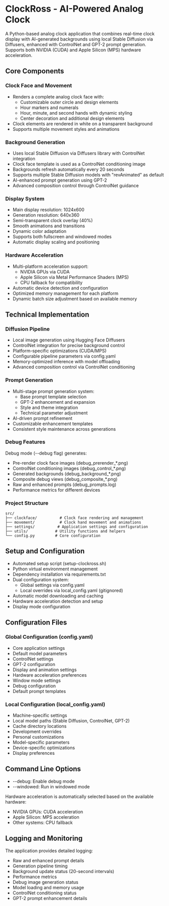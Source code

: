# ClockRoss - AI-Powered Analog Clock

A Python-based analog clock application that combines real-time clock display with AI-generated backgrounds using local Stable Diffusion via Diffusers, enhanced with ControlNet and GPT-2 prompt generation. Supports both NVIDIA (CUDA) and Apple Silicon (MPS) hardware acceleration.

## Core Components

### Clock Face and Movement
- Renders a complete analog clock face with:
  - Customizable outer circle and design elements
  - Hour markers and numerals
  - Hour, minute, and second hands with dynamic styling
  - Center decoration and additional design elements
- Clock elements are rendered in white on a transparent background
- Supports multiple movement styles and animations

### Background Generation
- Uses local Stable Diffusion via Diffusers library with ControlNet integration
- Clock face template is used as a ControlNet conditioning image
- Backgrounds refresh automatically every 20 seconds
- Supports multiple Stable Diffusion models with "revAnimated" as default
- AI-enhanced prompt generation using GPT-2
- Advanced composition control through ControlNet guidance

### Display System
- Main display resolution: 1024x600
- Generation resolution: 640x360
- Semi-transparent clock overlay (40%)
- Smooth animations and transitions
- Dynamic color adaptation
- Supports both fullscreen and windowed modes
- Automatic display scaling and positioning

### Hardware Acceleration
- Multi-platform acceleration support:
  - NVIDIA GPUs via CUDA
  - Apple Silicon via Metal Performance Shaders (MPS)
  - CPU fallback for compatibility
- Automatic device detection and configuration
- Optimized memory management for each platform
- Dynamic batch size adjustment based on available memory

## Technical Implementation

### Diffusion Pipeline
- Local image generation using Hugging Face Diffusers
- ControlNet integration for precise background control
- Platform-specific optimizations (CUDA/MPS)
- Configurable pipeline parameters via config.yaml
- Memory-optimized inference with model offloading
- Advanced composition control via ControlNet conditioning

### Prompt Generation
- Multi-stage prompt generation system:
  - Base prompt template selection
  - GPT-2 enhancement and expansion
  - Style and theme integration
  - Technical parameter adjustment
- AI-driven prompt refinement
- Customizable enhancement templates
- Consistent style maintenance across generations

### Debug Features
Debug mode (--debug flag) generates:
- Pre-render clock face images (debug_prerender_*.png)
- ControlNet conditioning images (debug_control_*.png)
- Generated backgrounds (debug_background_*.png)
- Composite debug views (debug_composite_*.png)
- Raw and enhanced prompts (debug_prompts.log)
- Performance metrics for different devices

### Project Structure
```
src/
├── clockface/          # Clock face rendering and management
├── movement/           # Clock hand movement and animations
├── settings/          # Application settings and configuration
├── utils/            # Utility functions and helpers
└── config.py         # Core configuration
```

## Setup and Configuration
- Automated setup script (setup-clockross.sh)
- Python virtual environment management
- Dependency installation via requirements.txt
- Dual configuration system:
  - Global settings via config.yaml
  - Local overrides via local_config.yaml (gitignored)
- Automatic model downloading and caching
- Hardware acceleration detection and setup
- Display mode configuration

## Configuration Files

### Global Configuration (config.yaml)
- Core application settings
- Default model parameters
- ControlNet settings
- GPT-2 configuration
- Display and animation settings
- Hardware acceleration preferences
- Window mode settings
- Debug configuration
- Default prompt templates

### Local Configuration (local_config.yaml)
- Machine-specific settings
- Local model paths (Stable Diffusion, ControlNet, GPT-2)
- Cache directory locations
- Development overrides
- Personal customizations
- Model-specific parameters
- Device-specific optimizations
- Display preferences

## Command Line Options
- --debug: Enable debug mode
- --windowed: Run in windowed mode

Hardware acceleration is automatically selected based on the available hardware:
- NVIDIA GPUs: CUDA acceleration
- Apple Silicon: MPS acceleration
- Other systems: CPU fallback

## Logging and Monitoring
The application provides detailed logging:
- Raw and enhanced prompt details
- Generation pipeline timing
- Background update status (20-second intervals)
- Performance metrics
- Debug image generation status
- Model loading and memory usage
- ControlNet conditioning status
- GPT-2 prompt enhancement details
